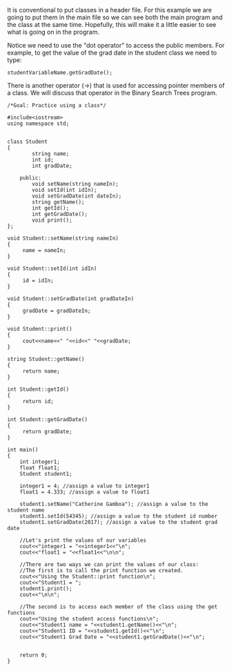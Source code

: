 It is conventional to put classes in a header file. For this example we are going to put them in the main file so we can see both the main program and the class at the same time. Hopefully, this will make it a little easier to see what is going on in the program.

Notice we need to use the "dot operator" to access the public members.
For example, to get the value of the grad date in the student class we need to type:
```
studentVariableName.getGradDate();
```
There is another operator (->) that is used for accessing pointer members of a class. We will discuss that operator in the Binary Search Trees program.

```
/*Goal: Practice using a class*/

#include<iostream>
using namespace std;


class Student
{
        string name;
        int id;
        int gradDate;

    public:
        void setName(string nameIn);
        void setId(int idIn);
        void setGradDate(int dateIn);
        string getName();
        int getId();
        int getGradDate();
        void print();
};

void Student::setName(string nameIn)
{
     name = nameIn;
}

void Student::setId(int idIn)
{
     id = idIn;
}

void Student::setGradDate(int gradDateIn)
{
     gradDate = gradDateIn;
}

void Student::print()
{
     cout<<name<<" "<<id<<" "<<gradDate;
}

string Student::getName()
{
     return name;
}

int Student::getId()
{
     return id; 
}

int Student::getGradDate()
{
     return gradDate;
}

int main()
{
    int integer1; 
    float float1;
    Student student1; 
    
    integer1 = 4; //assign a value to integer1
    float1 = 4.333; //assign a value to float1

    student1.setName("Catherine Gamboa"); //assign a value to the student name
    student1.setId(54345); //assign a value to the student id number
    student1.setGradDate(2017); //assign a value to the student grad date
    
    //Let's print the values of our variables
    cout<<"integer1 = "<<integer1<<"\n";
    cout<<"float1 = "<<float1<<"\n\n";
    
    //There are two ways we can print the values of our class:
    //The first is to call the print function we created.
    cout<<"Using the Student::print function\n";
    cout<<"Student1 = ";
    student1.print();
    cout<<"\n\n";
    
    //The second is to access each member of the class using the get functions
    cout<<"Using the student access functions\n";
    cout<<"Student1 name = "<<student1.getName()<<"\n";
    cout<<"Student1 ID = "<<student1.getId()<<"\n";
    cout<<"Student1 Grad Date = "<<student1.getGradDate()<<"\n";
    
    
    return 0; 
}
```
